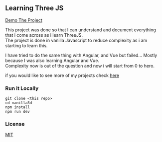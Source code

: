 ## Learning Three JS

[Demo The Project](https://vanilla3d.netlify.app)

This project was done so that I can understand and document everything that i come across as i learn ThreeJS. </br>
The project is done in vanilla Javascript to reduce complexity as i am starting to learn this. </br>

I have tried to do the same thing with Angular, and Vue but failed... Mostly because I was also learning Angular and Vue.</br>
Complexity now is out of the question and now i will start from 0 to hero.<br>

if you would like to see more of my projects check <a href="https://ronnycoste.com/projects"> here </a>

### Run it Locally
```
git clone <this repo>
cd vanilla3d
npm install
npm run dev
```

### License

[MIT](license.md)

